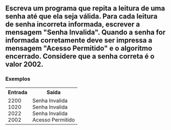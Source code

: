 <div>
  <h2>
    Escreva um programa que repita a leitura de uma senha até que ela seja válida. Para cada leitura de senha
incorreta informada, escrever a mensagem "Senha Invalida". Quando a senha for informada corretamente deve ser
impressa a mensagem "Acesso Permitido" e o algoritmo encerrado. Considere que a senha correta é o valor 2002.
  </h2>
    
  <h3>Exemplos</h3>
    <table>
        <tr>
            <th>Entrada</th>
            <th>Saída</th>
        </tr>
        <tr>
            <td>
              2200<br>
              1020<br>
              2022<br>
              2002
            </td>
            <td>
              Senha Invalida<br>
              Senha Invalida<br>
              Senha Invalida<br>
              Acesso Permitido
            </td>
        </tr>
    </table>
    </div>
